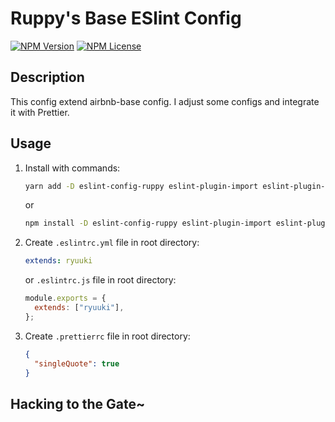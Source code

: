 # Ruppy's Base ESlint Config

[![NPM Version][npm-image]][npm-url]
[![NPM License][license-image]][license-url]

  <!-- [![NPM Downloads][downloads-image]][downloads-url] -->

## Description

This config extend airbnb-base config. I adjust some configs and integrate it
with Prettier.

## Usage

1. Install with commands:

   ```bash
   yarn add -D eslint-config-ruppy eslint-plugin-import eslint-plugin-prettier eslint prettier
   ```

   or

   ```bash
   npm install -D eslint-config-ruppy eslint-plugin-import eslint-plugin-prettier eslint prettier
   ```

2. Create `.eslintrc.yml` file in root directory:

   ```yaml
   extends: ryuuki
   ```

   or `.eslintrc.js` file in root directory:

   ```js
   module.exports = {
     extends: ["ryuuki"],
   };
   ```

3. Create `.prettierrc` file in root directory:

   ```json
   {
     "singleQuote": true
   }
   ```

## Hacking to the Gate~

<!-- VARIABLES -->

[npm-image]: https://img.shields.io/npm/v/eslint-config-ruppy-base.svg
[npm-url]: https://www.npmjs.com/package/eslint-config-ruppy-base
[license-image]: https://img.shields.io/npm/l/eslint-config-ruppy-base.svg?registry_uri=https%3A%2F%2Fregistry.npmjs.com
[license-url]: https://github.com/Ruppyio/eslint-configs/blob/master/packages/eslint-config-ruppy-base/LICENSE
